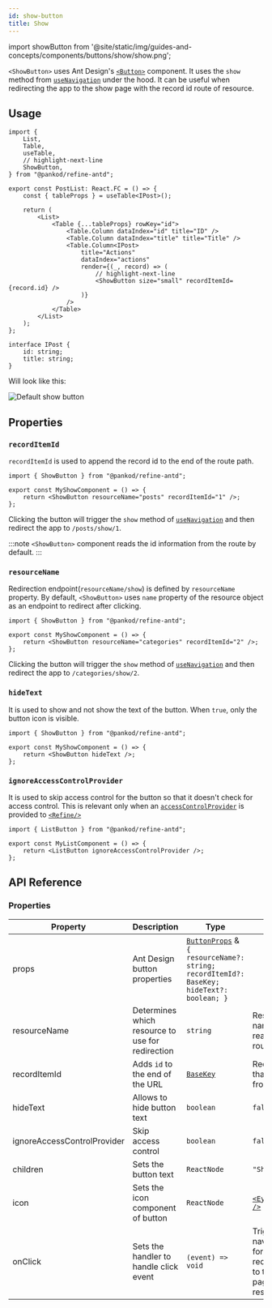 ```yaml
---
id: show-button
title: Show
---
```


import showButton from '@site/static/img/guides-and-concepts/components/buttons/show/show.png';

`<ShowButton>` uses Ant Design's [`<Button>`](https://ant.design/components/button/) component. It uses the `show` method from [`useNavigation`](/core/hooks/navigation/useNavigation.md) under the hood. It can be useful when redirecting the app to the show page with the record id route of resource.

## Usage

```tsx
import {
    List,
    Table,
    useTable,
    // highlight-next-line
    ShowButton,
} from "@pankod/refine-antd";

export const PostList: React.FC = () => {
    const { tableProps } = useTable<IPost>();

    return (
        <List>
            <Table {...tableProps} rowKey="id">
                <Table.Column dataIndex="id" title="ID" />
                <Table.Column dataIndex="title" title="Title" />
                <Table.Column<IPost>
                    title="Actions"
                    dataIndex="actions"
                    render={(_, record) => (
                        // highlight-next-line
                        <ShowButton size="small" recordItemId={record.id} />
                    )}
                />
            </Table>
        </List>
    );
};

interface IPost {
    id: string;
    title: string;
}
```

Will look like this:

<div class="img-container">
    <div class="window">
        <div class="control red"></div>
        <div class="control orange"></div>
        <div class="control green"></div>
    </div>
    <img src={showButton} alt="Default show button" />
</div>

## Properties

### `recordItemId`

`recordItemId` is used to append the record id to the end of the route path.

```tsx 
import { ShowButton } from "@pankod/refine-antd";

export const MyShowComponent = () => {
    return <ShowButton resourceName="posts" recordItemId="1" />;
};
```

Clicking the button will trigger the `show` method of [`useNavigation`](/core/hooks/navigation/useNavigation.md) and then redirect the app to `/posts/show/1`.

:::note
`<ShowButton>` component reads the id information from the route by default.
:::

### `resourceName`

Redirection endpoint(`resourceName/show`) is defined by `resourceName` property. By default, `<ShowButton>` uses `name` property of the resource object as an endpoint to redirect after clicking.

```tsx 
import { ShowButton } from "@pankod/refine-antd";

export const MyShowComponent = () => {
    return <ShowButton resourceName="categories" recordItemId="2" />;
};
```

Clicking the button will trigger the `show` method of [`useNavigation`](/core/hooks/navigation/useNavigation.md) and then redirect the app to `/categories/show/2`.

### `hideText`

It is used to show and not show the text of the button. When `true`, only the button icon is visible.

```tsx 
import { ShowButton } from "@pankod/refine-antd";

export const MyShowComponent = () => {
    return <ShowButton hideText />;
};
```

### `ignoreAccessControlProvider`

It is used to skip access control for the button so that it doesn't check for access control. This is relevant only when an [`accessControlProvider`](/core/providers/accessControl-provider.md) is provided to [`<Refine/>`](/core/components/refine-config.md)

```tsx 
import { ListButton } from "@pankod/refine-antd";

export const MyListComponent = () => {
    return <ListButton ignoreAccessControlProvider />;
};
```

## API Reference

### Properties

| Property                    | Description                                      | Type                                                                                                                                 | Default                                                          |
| --------------------------- | ------------------------------------------------ | ------------------------------------------------------------------------------------------------------------------------------------ | ---------------------------------------------------------------- |
| props                       | Ant Design button properties                     | [`ButtonProps`](https://ant.design/components/button/#API) & `{ resourceName?: string; recordItemId?: BaseKey; hideText?: boolean; }` |                                                                  |
| resourceName                | Determines which resource to use for redirection | `string`                                                                                                                             | Resource name that it reads from route                           |
| recordItemId                | Adds `id` to the end of the URL                  | [`BaseKey`](/core/interfaces.md#basekey)                                                                                                                             | Record id that it reads from route                               |
| hideText                    | Allows to hide button text                       | `boolean`                                                                                                                            | `false`                                                          |
| ignoreAccessControlProvider | Skip access control                              | `boolean`                                                                                                                            | `false`                                                          |
| children                    | Sets the button text                             | `ReactNode`                                                                                                                          | `"Show"`                                                         |
| icon                        | Sets the icon component of button                | `ReactNode`                                                                                                                          | [`<EyeOutlined />`](https://ant.design/components/icon/)         |
| onClick                     | Sets the handler to handle click event           | `(event) => void`                                                                                                                    | Triggers navigation for redirection to the show page of resource |
